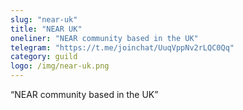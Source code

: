 ```yaml
---
slug: "near-uk"
title: "NEAR UK"
oneliner: "NEAR community based in the UK"
telegram: "https://t.me/joinchat/UuqVppNv2rLQC0Qq"
category: guild
logo: /img/near-uk.png
---
```


“NEAR community based in the UK”

